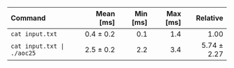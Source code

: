 | Command | Mean [ms] | Min [ms] | Max [ms] | Relative |
|:---|---:|---:|---:|---:|
| `cat input.txt` | 0.4 ± 0.2 | 0.1 | 1.4 | 1.00 |
| `cat input.txt \| ./aoc25` | 2.5 ± 0.2 | 2.2 | 3.4 | 5.74 ± 2.27 |
